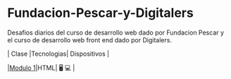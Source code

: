 # Fundacion-Pescar-y-Digitalers
Desafios diarios del curso de desarrollo web dado por Fundacion Pescar y el curso de desarrollo web front end dado por Digitalers.

|  Clase  |Tecnologias| Dispositivos |

|<a href="https://bobrukfs.github.io/Fundacion-Pescar-y-Digitalers/Modulo-1/">Modulo 1</a>|HTML| 🖥️ 💻 |

